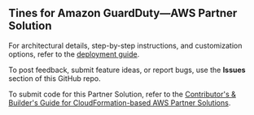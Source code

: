 ## Tines for Amazon GuardDuty—AWS Partner Solution

For architectural details, step-by-step instructions, and customization options, refer to the [deployment guide](https://fwd.aws/4AqM5?).

To post feedback, submit feature ideas, or report bugs, use the **Issues** section of this GitHub repo.

To submit code for this Partner Solution, refer to the [Contributor's & Builder's Guide for CloudFormation-based AWS Partner Solutions](https://aws-quickstart.github.io/).
